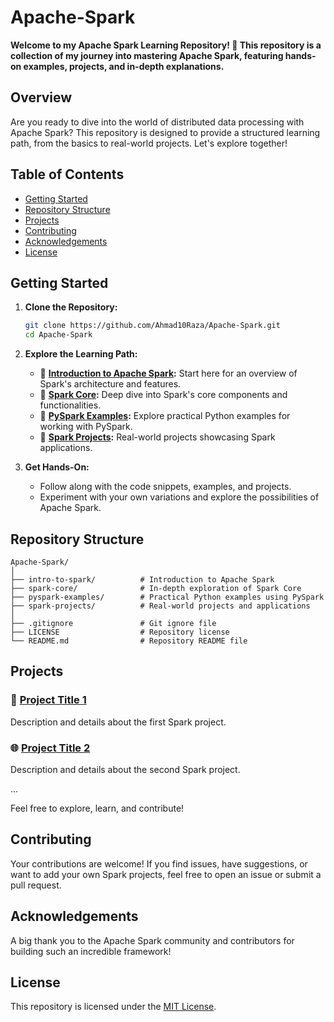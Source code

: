 # Apache-Spark

**Welcome to my Apache Spark Learning Repository! 🚀 This repository is a collection of my journey into mastering Apache Spark, featuring hands-on examples, projects, and in-depth explanations.**

## Overview

Are you ready to dive into the world of distributed data processing with Apache Spark? This repository is designed to provide a structured learning path, from the basics to real-world projects. Let's explore together!

## Table of Contents

- [Getting Started](#getting-started)
- [Repository Structure](#repository-structure)
- [Projects](#projects)
- [Contributing](#contributing)
- [Acknowledgements](#acknowledgements)
- [License](#license)

## Getting Started

1. **Clone the Repository:**
   ```bash
   git clone https://github.com/Ahmad10Raza/Apache-Spark.git
   cd Apache-Spark
   ```

2. **Explore the Learning Path:**

   - 📁 **[Introduction to Apache Spark](intro-to-spark):** Start here for an overview of Spark's architecture and features.
   - 📁 **[Spark Core](spark-core):** Deep dive into Spark's core components and functionalities.
   - 📁 **[PySpark Examples](pyspark-examples):** Explore practical Python examples for working with PySpark.
   - 📁 **[Spark Projects](spark-projects):** Real-world projects showcasing Spark applications.
3. **Get Hands-On:**

   - Follow along with the code snippets, examples, and projects.
   - Experiment with your own variations and explore the possibilities of Apache Spark.

## Repository Structure

```
Apache-Spark/
│
├── intro-to-spark/          # Introduction to Apache Spark
├── spark-core/              # In-depth exploration of Spark Core
├── pyspark-examples/        # Practical Python examples using PySpark
├── spark-projects/          # Real-world projects and applications
│
├── .gitignore               # Git ignore file
├── LICENSE                  # Repository license
└── README.md                # Repository README file
```

## Projects

### 🚀 [Project Title 1](spark-projects/project-1)

Description and details about the first Spark project.

### 🌐 [Project Title 2](spark-projects/project-2)

Description and details about the second Spark project.

...

Feel free to explore, learn, and contribute!

## Contributing

Your contributions are welcome! If you find issues, have suggestions, or want to add your own Spark projects, feel free to open an issue or submit a pull request.

## Acknowledgements

A big thank you to the Apache Spark community and contributors for building such an incredible framework!

## License

This repository is licensed under the [MIT License](LICENSE).
